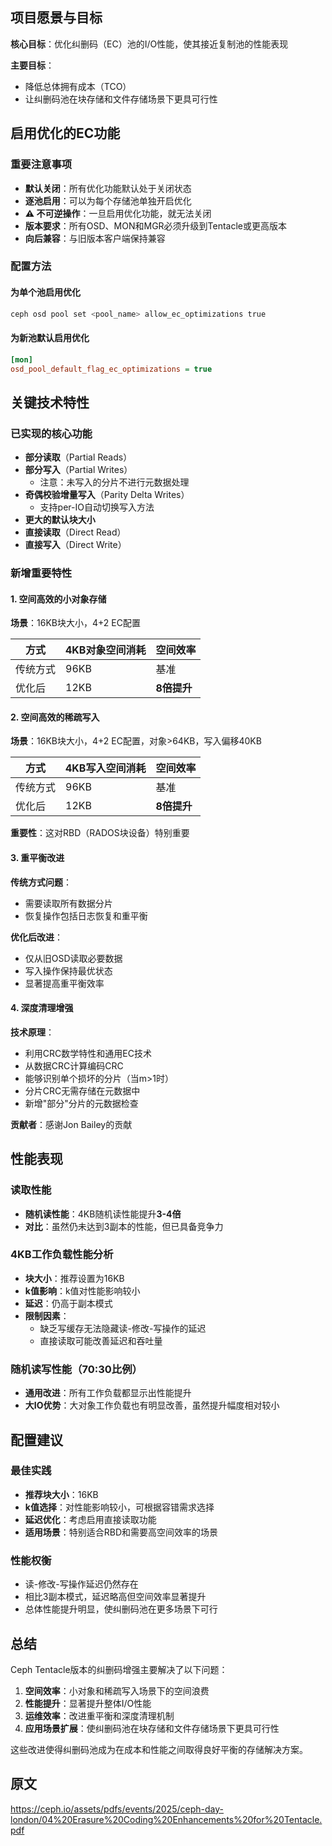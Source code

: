 
## 项目愿景与目标

**核心目标**：优化纠删码（EC）池的I/O性能，使其接近复制池的性能表现

**主要目标**：
- 降低总体拥有成本（TCO）
- 让纠删码池在块存储和文件存储场景下更具可行性

## 启用优化的EC功能

### 重要注意事项
- **默认关闭**：所有优化功能默认处于关闭状态
- **逐池启用**：可以为每个存储池单独开启优化
- **⚠️ 不可逆操作**：一旦启用优化功能，就无法关闭
- **版本要求**：所有OSD、MON和MGR必须升级到Tentacle或更高版本
- **向后兼容**：与旧版本客户端保持兼容

### 配置方法

#### 为单个池启用优化
```bash
ceph osd pool set <pool_name> allow_ec_optimizations true
```

#### 为新池默认启用优化
```ini
[mon]
osd_pool_default_flag_ec_optimizations = true
```

## 关键技术特性

### 已实现的核心功能
- **部分读取**（Partial Reads）
- **部分写入**（Partial Writes）
  - 注意：未写入的分片不进行元数据处理
- **奇偶校验增量写入**（Parity Delta Writes）
  - 支持per-IO自动切换写入方法
- **更大的默认块大小**
- **直接读取**（Direct Read）
- **直接写入**（Direct Write）

### 新增重要特性

#### 1. 空间高效的小对象存储

**场景**：16KB块大小，4+2 EC配置

| 方式 | 4KB对象空间消耗 | 空间效率 |
|------|----------------|----------|
| 传统方式 | 96KB | 基准 |
| 优化后 | 12KB | **8倍提升** |

#### 2. 空间高效的稀疏写入

**场景**：16KB块大小，4+2 EC配置，对象>64KB，写入偏移40KB

| 方式 | 4KB写入空间消耗 | 空间效率 |
|------|----------------|----------|
| 传统方式 | 96KB | 基准 |
| 优化后 | 12KB | **8倍提升** |

**重要性**：这对RBD（RADOS块设备）特别重要

#### 3. 重平衡改进

**传统方式问题**：
- 需要读取所有数据分片
- 恢复操作包括日志恢复和重平衡

**优化后改进**：
- 仅从旧OSD读取必要数据
- 写入操作保持最优状态
- 显著提高重平衡效率

#### 4. 深度清理增强

**技术原理**：
- 利用CRC数学特性和通用EC技术
- 从数据CRC计算编码CRC
- 能够识别单个损坏的分片（当m>1时）
- 分片CRC无需存储在元数据中
- 新增"部分"分片的元数据检查

**贡献者**：感谢Jon Bailey的贡献

## 性能表现

### 读取性能
- **随机读性能**：4KB随机读性能提升**3-4倍**
- **对比**：虽然仍未达到3副本的性能，但已具备竞争力

### 4KB工作负载性能分析
- **块大小**：推荐设置为16KB
- **k值影响**：k值对性能影响较小
- **延迟**：仍高于副本模式
- **限制因素**：
  - 缺乏写缓存无法隐藏读-修改-写操作的延迟
  - 直接读取可能改善延迟和吞吐量

### 随机读写性能（70:30比例）
- **通用改进**：所有工作负载都显示出性能提升
- **大IO优势**：大对象工作负载也有明显改善，虽然提升幅度相对较小

## 配置建议

### 最佳实践
- **推荐块大小**：16KB
- **k值选择**：对性能影响较小，可根据容错需求选择
- **延迟优化**：考虑启用直接读取功能
- **适用场景**：特别适合RBD和需要高空间效率的场景

### 性能权衡
- 读-修改-写操作延迟仍然存在
- 相比3副本模式，延迟略高但空间效率显著提升
- 总体性能提升明显，使纠删码池在更多场景下可行

## 总结

Ceph Tentacle版本的纠删码增强主要解决了以下问题：

1. **空间效率**：小对象和稀疏写入场景下的空间浪费
2. **性能提升**：显著提升整体I/O性能
3. **运维效率**：改进重平衡和深度清理机制
4. **应用场景扩展**：使纠删码池在块存储和文件存储场景下更具可行性

这些改进使得纠删码池成为在成本和性能之间取得良好平衡的存储解决方案。

## 原文

https://ceph.io/assets/pdfs/events/2025/ceph-day-london/04%20Erasure%20Coding%20Enhancements%20for%20Tentacle.pdf

